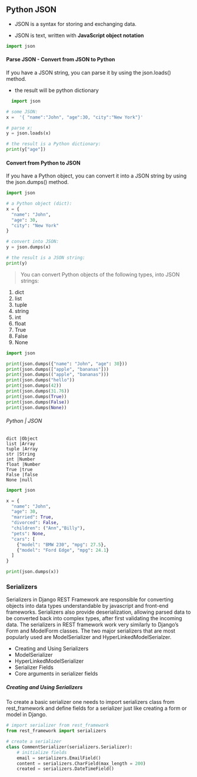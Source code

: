 ## Python JSON

- JSON is a syntax for storing and exchanging data.

- JSON is text, written with **JavaScript object notation**

```python
import json
```

#### Parse JSON - Convert from JSON to Python

If you have a JSON string, you can parse it by using the json.loads() method.

- the result will be python dictionary

```python
  import json

# some JSON:
x =  '{ "name":"John", "age":30, "city":"New York"}'

# parse x:
y = json.loads(x)

# the result is a Python dictionary:
print(y["age"])
```

#### Convert from Python to JSON

If you have a Python object, you can convert it into a JSON string by using the json.dumps() method.

```python
import json

# a Python object (dict):
x = {
  "name": "John",
  "age": 30,
  "city": "New York"
}

# convert into JSON:
y = json.dumps(x)

# the result is a JSON string:
print(y)
```

> You can convert Python objects of the following types, into JSON strings:

 1. dict
 2. list
 3. tuple
 4. string
 5. int
 6. float
 7. True
 8. False
 9. None

```python
import json

print(json.dumps({"name": "John", "age": 30}))
print(json.dumps(["apple", "bananas"]))
print(json.dumps(("apple", "bananas")))
print(json.dumps("hello"))
print(json.dumps(42))
print(json.dumps(31.76))
print(json.dumps(True))
print(json.dumps(False))
print(json.dumps(None))
```

###### Python | JSON
```table
dict |Object
list |Array
tuple |Array
str |String
int |Number
float |Number
True |true
False |false
None |null
```
```python
import json

x = {
  "name": "John",
  "age": 30,
  "married": True,
  "divorced": False,
  "children": ("Ann","Billy"),
  "pets": None,
  "cars": [
    {"model": "BMW 230", "mpg": 27.5},
    {"model": "Ford Edge", "mpg": 24.1}
  ]
}

print(json.dumps(x))
```


### Serializers
Serializers in Django REST Framework are responsible for converting objects into data types understandable by javascript and front-end frameworks. Serializers also provide deserialization, allowing parsed data to be converted back into complex types, after first validating the incoming data. The serializers in REST framework work very similarly to Django’s Form and ModelForm classes. The two major serializers that are most popularly used are ModelSerializer and HyperLinkedModelSerialzer.


- Creating and Using Serializers
- ModelSerializer
- HyperLinkedModelSerializer
- Serializer Fields
- Core arguments in serializer fields



##### Creating and Using Serializers


To create a basic serializer one needs to import serializers class from rest_framework and define fields for a serializer just like creating a form or model in Django. 
```python
# import serializer from rest_framework
from rest_framework import serializers

# create a serializer
class CommentSerializer(serializers.Serializer):
	# initialize fields
	email = serializers.EmailField()
	content = serializers.CharField(max_length = 200)
	created = serializers.DateTimeField()
```
